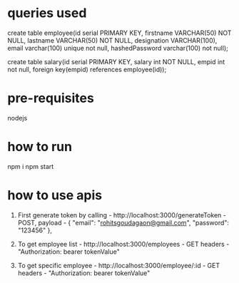 # queries used

create table employee(id serial PRIMARY KEY, firstname VARCHAR(50) NOT NULL, lastname VARCHAR(50) NOT NULL, designation VARCHAR(100), email varchar(100) unique not null, hashedPassword varchar(100) not null);

create table salary(id serial PRIMARY KEY, salary int NOT NULL, empid int not null, foreign key(empid) references employee(id));

# pre-requisites
nodejs

# how to run
npm i
npm start

# how to use apis
1. First generate token by calling - http://localhost:3000/generateToken - POST, 
payload - {
	"email": "rohitsgoudagaon@gmail.com",
	"password": "123456"
}, 

2. To get employee list - http://localhost:3000/employees - GET
headers - "Authorization: bearer tokenValue"

3. To get specific employee  - http://localhost:3000/employee/:id - GET
headers - "Authorization: bearer tokenValue"

